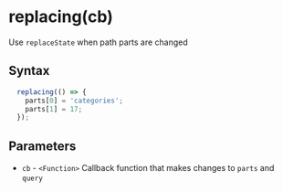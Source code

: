 # replacing(cb)

Use `replaceState` when path parts are changed

## Syntax

```js
  replacing(() => {
    parts[0] = 'categories';
    parts[1] = 17;
  });
```

## Parameters

* `cb` - `<Function>` Callback function that makes changes to `parts` and `query`

